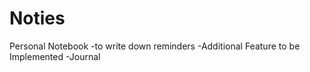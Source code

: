 # Noties
Personal Notebook
-to write down reminders
-Additional Feature to be Implemented
  -Journal
